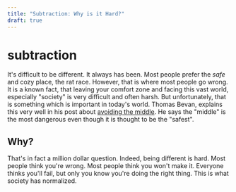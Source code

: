 ```yaml
---
title: "Subtraction: Why is it Hard?"
draft: true
---
```

# subtraction
It's difficult to be different. It always has been. Most people prefer the *safe* and cozy place, the rat race. However, that is where most people go wrong. It is a known fact, that leaving your comfort zone and facing this vast world, especially "society" is very difficult and often harsh. But unfortunately, that is something which is important in today's world. Thomas Bevan, explains this very well in his post about [avoiding the middle](https://thomasjbevan.substack.com/p/avoid-the-middle). He says the "middle" is the most dangerous even though it is thought to be the "safest".

## Why?
That's in fact a million dollar question. Indeed, being different is hard. Most people think you're wrong. Most people think you won't make it. Everyone thinks you'll fail, but only you know you're doing the right thing. This is what society has normalized. 